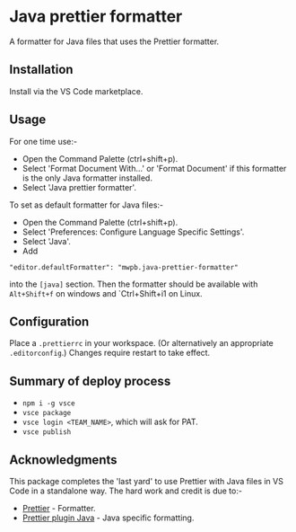# Java prettier formatter

A formatter for Java files that uses the Prettier formatter.

## Installation

Install via the VS Code marketplace.

## Usage

For one time use:-

- Open the Command Palette (ctrl+shift+p).
- Select 'Format Document With...' or 'Format Document' if this formatter is the only Java formatter installed.
- Select 'Java prettier formatter'.

To set as default formatter for Java files:-

- Open the Command Palette (ctrl+shift+p).
- Select 'Preferences: Configure Language Specific Settings'.
- Select 'Java'.
- Add

```
"editor.defaultFormatter": "mwpb.java-prettier-formatter"
```

into the `[java]` section.
Then the formatter should be available with `Alt+Shift+f` on windows and `Ctrl+Shift+i1 on Linux.

## Configuration

Place a `.prettierrc` in your workspace.
(Or alternatively an appropriate `.editorconfig`.)
Changes require restart to take effect.

## Summary of deploy process

- `npm i -g vsce`
- `vsce package`
- `vsce login <TEAM_NAME>`, which will ask for PAT.
- `vsce publish`

## Acknowledgments

This package completes the 'last yard' to use Prettier with Java files in VS Code in a standalone way.
The hard work and credit is due to:-

- [Prettier](https://prettier.io/) - Formatter.
- [Prettier plugin Java](https://github.com/jhipster/prettier-java/tree/master/packages/prettier-plugin-java) - Java specific formatting.
